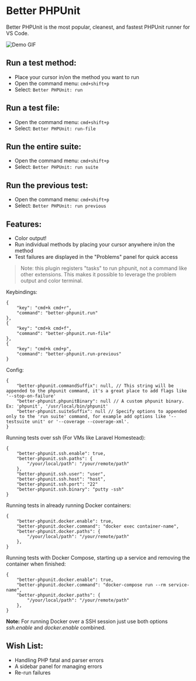 # Better PHPUnit

Better PHPUnit is the most popular, cleanest, and fastest PHPUnit runner for VS Code.

![Demo GIF](https://github.com/calebporzio/better-phpunit/raw/master/demo.gif)

## Run a test method:
- Place your cursor in/on the method you want to run
- Open the command menu: `cmd+shift+p`
- Select: `Better PHPUnit: run`

## Run a test file:
- Open the command menu: `cmd+shift+p`
- Select: `Better PHPUnit: run-file`

## Run the entire suite:
- Open the command menu: `cmd+shift+p`
- Select: `Better PHPUnit: run suite`

## Run the previous test:
- Open the command menu: `cmd+shift+p`
- Select: `Better PHPUnit: run previous`

## Features:
- Color output!
- Run individual methods by placing your cursor anywhere in/on the method
- Test failures are displayed in the "Problems" panel for quick access

> Note: this plugin registers "tasks" to run phpunit, not a command like other extensions. This makes it possible to leverage the problem output and color terminal.

Keybindings:
```
{
    "key": "cmd+k cmd+r",
    "command": "better-phpunit.run"
},
{
    "key": "cmd+k cmd+f",
    "command": "better-phpunit.run-file"
},
{
    "key": "cmd+k cmd+p",
    "command": "better-phpunit.run-previous"
}
```

Config:
```
{
    "better-phpunit.commandSuffix": null, // This string will be appended to the phpunit command, it's a great place to add flags like '--stop-on-failure'
    "better-phpunit.phpunitBinary": null // A custom phpunit binary. Ex: 'phpunit', '/usr/local/bin/phpunit'
    "better-phpunit.suiteSuffix": null // Specify options to appended only to the 'run suite' command, for example add options like '--testsuite unit' or '--coverage --coverage-xml'.
}
```

Running tests over ssh (For VMs like Laravel Homestead):
```
{
    "better-phpunit.ssh.enable": true,
    "better-phpunit.ssh.paths": {
        "/your/local/path": "/your/remote/path"
    },
    "better-phpunit.ssh.user": "user",
    "better-phpunit.ssh.host": "host",
    "better-phpunit.ssh.port": "22"
    "better-phpunit.ssh.binary": "putty -ssh"
}
```

Running tests in already running Docker containers:
```
{
    "better-phpunit.docker.enable": true,
    "better-phpunit.docker.command": "docker exec container-name",
    "better-phpunit.docker.paths": {
        "/your/local/path": "/your/remote/path"
    },
}
```

Running tests with Docker Compose, starting up a service and removing the container when finished:
```
{
    "better-phpunit.docker.enable": true,
    "better-phpunit.docker.command": "docker-compose run --rm service-name",
    "better-phpunit.docker.paths": {
        "/your/local/path": "/your/remote/path"
    },
}
```

**Note:**
For running Docker over a SSH session just use both options _ssh.enable_ and _docker.enable_ combined.

## Wish List:
- Handling PHP fatal and parser errors
- A sidebar panel for managing errors
- Re-run failures
